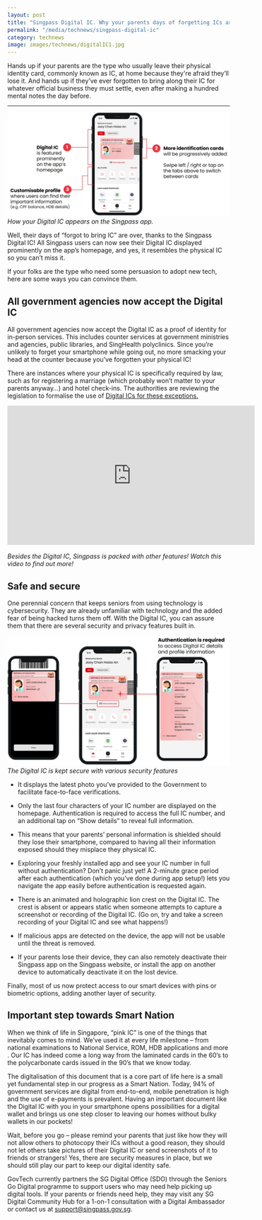 ```yaml
---
layout: post
title: "Singpass Digital IC. Why your parents days of forgetting ICs are over"
permalink: "/media/technews/singpass-digital-ic"
category: technews
image: images/technews/digitalIC1.jpg
---
```


Hands up if your parents are the type who usually leave their physical identity card, commonly known as IC, at home because they're afraid they’ll lose it. And hands up if they’ve ever forgotten to bring along their IC for whatever official business they must settle, even after making a hundred mental notes the day before.

---

![Digital IC](/images/technews/digitalIC1.jpg)*How your Digital IC appears on the Singpass app.*

Well, their days of “forgot to bring IC” are over, thanks to the Singpass Digital IC! All Singpass users can now see their Digital IC displayed prominently on the app’s homepage, and yes, it resembles the physical IC so you can’t miss it. 

If your folks are the type who need some persuasion to adopt new tech, here are some ways you can convince them.


## **All government agencies now accept the Digital IC**

All government agencies now accept the Digital IC as a proof of identity for in-person services. This includes counter services at government ministries and agencies, public libraries, and SingHealth polyclinics. Since you’re unlikely to forget your smartphone while going out, no more smacking your head at the counter because you’ve forgotten your physical IC! 

There are instances where your physical IC is specifically required by law, such as for registering a marriage (which probably won’t matter to your parents anyway…) and hotel check-ins. The authorities are reviewing the legislation to formalise the use of [Digital ICs for these exceptions.](https://www.ifaq.gov.sg/singpass/apps/Fcd_faqmain.aspx#FAQ_1112653)

<iframe width="560" height="315" src="https://www.youtube.com/embed/rUZf1ZcB0NY" title="YouTube video player" frameborder="0" allow="accelerometer; autoplay; clipboard-write; encrypted-media; gyroscope; picture-in-picture" allowfullscreen></iframe>

*Besides the Digital IC, Singpass is packed with other features! Watch this video to find out more!*

## **Safe and secure**

One perennial concern that keeps seniors from using technology is cybersecurity. They are already unfamiliar with technology and the added fear of being hacked turns them off. With the Digital IC, you can assure them that there are several security and privacy features built in. 


![Digital IC](/images/technews/digitalic2.jpg)*The Digital IC is kept secure with various security features*

- It displays the latest photo you’ve provided to the Government to facilitate face-to-face verifications.


- Only the last four characters of your IC number are displayed on the homepage. Authentication is required to access the full IC number, and an additional tap on “Show details” to reveal full information.

- This means that your parents’ personal information is shielded should they lose their smartphone, compared to having all their information exposed should they misplace they physical IC.

- Exploring your freshly installed app and see your IC number in full without authentication? Don’t panic just yet! A 2-minute grace period after each authentication (which you’ve done during app setup!) lets you navigate the app easily before authentication is requested again.


- There is an animated and holographic lion crest on the Digital IC. The crest is absent or appears static when someone attempts to capture a screenshot or recording of the Digital IC. (Go on, try and take a screen recording of your Digital IC and see what happens!)


- If malicious apps are detected on the device, the app will not be usable until the threat is removed.


- If your parents lose their device, they can also remotely deactivate their Singpass app on the Singpass website, or install the app on another device to automatically deactivate it on the lost device.

Finally, most of us now protect access to our smart devices with pins or biometric options, adding another layer of security. 

## **Important step towards Smart Nation**

When we think of life in Singapore, “pink IC” is one of the things that inevitably comes to mind. We’ve used it at every life milestone – from national examinations to National Service, ROM, HDB applications and more . Our IC has indeed come a long way from the laminated cards in the 60’s to the polycarbonate cards issued in the 90’s that we know today.

The digitalisation of this document that is a core part of life here is a small yet fundamental step in our progress as a Smart Nation. Today, 94% of government services are digital from end-to-end, mobile penetration is high and the use of e-payments is prevalent. Having an important document like the Digital IC with you in your smartphone opens possibilities for a digital wallet and brings us one step closer to leaving our homes without bulky wallets in our pockets!

Wait, before you go – please remind your parents that just like how they will not allow others to photocopy their ICs without a good reason, they should not let others take pictures of their Digital IC or send screenshots of it to friends or strangers! Yes, there are security measures in place, but we should still play our part to keep our digital identity safe.

GovTech currently partners the SG Digital Office (SDO) through the Seniors Go Digital programme to support users who may need help picking up digital tools. If your parents or friends need help, they may visit any SG Digital Community Hub for a 1-on-1 consultation with a Digital Ambassador or contact us at support@singpass.gov.sg.

